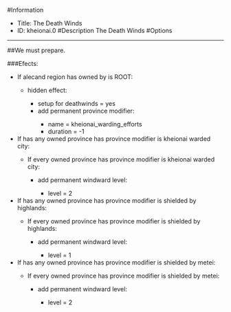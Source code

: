 #Information
 - Title: The Death Winds
 - ID: kheionai.0
#Description
The Death Winds
#Options

___
##We must prepare.

###Efects:<ul><li>If alecand region has owned by is ROOT:</li><ul><li>hidden effect:</li><ul><li>setup for deathwinds = yes</li><li>add permanent province modifier:</li><ul><li>name = kheionai_warding_efforts</li><li>duration = -1</li></ul></ul></ul><li>If has any owned province has province modifier is kheionai warded city:</li><ul><li>If every owned province has province modifier is kheionai warded city:</li><ul><li>add permanent windward level:</li><ul><li>level = 2</li></ul></ul></ul><li>If has any owned province has province modifier is shielded by highlands:</li><ul><li>If every owned province has province modifier is shielded by highlands:</li><ul><li>add permanent windward level:</li><ul><li>level = 1</li></ul></ul></ul><li>If has any owned province has province modifier is shielded by metei:</li><ul><li>If every owned province has province modifier is shielded by metei:</li><ul><li>add permanent windward level:</li><ul><li>level = 2</li></ul></ul></ul></ul>
